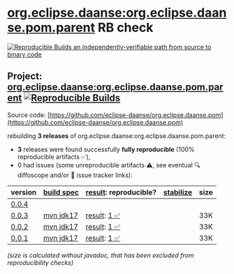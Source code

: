 [org.eclipse.daanse:org.eclipse.daanse.pom.parent](https://central.sonatype.com/artifact/org.eclipse.daanse/org.eclipse.daanse.pom.parent/versions) RB check
=======

[![Reproducible Builds](https://reproducible-builds.org/images/logos/rb.svg) an independently-verifiable path from source to binary code](https://reproducible-builds.org/)

## Project: [org.eclipse.daanse:org.eclipse.daanse.pom.parent](https://central.sonatype.com/artifact/org.eclipse.daanse/org.eclipse.daanse.pom.parent/versions) [![Reproducible Builds](https://img.shields.io/endpoint?url=https://raw.githubusercontent.com/jvm-repo-rebuild/reproducible-central/master/content/org/eclipse/daanse/org.eclipse.daanse.pom.parent/badge.json)](https://github.com/jvm-repo-rebuild/reproducible-central/blob/master/content/org/eclipse/daanse/org.eclipse.daanse.pom.parent/README.md)

Source code: [https://github.com/eclipse-daanse/org.eclipse.daanse.pom](https://github.com/eclipse-daanse/org.eclipse.daanse.pom)

rebuilding **3 releases** of org.eclipse.daanse:org.eclipse.daanse.pom.parent:
- **3** releases were found successfully **fully reproducible** (100% reproducible artifacts :white_check_mark:),
- 0 had issues (some unreproducible artifacts :warning:, see eventual :mag: diffoscope and/or :memo: issue tracker links):

| version | [build spec](/BUILDSPEC.md) | [result](https://reproducible-builds.org/docs/jvm/): reproducible? | [stabilize](https://github.com/google/oss-rebuild/blob/main/cmd/stabilize/README.md) | size |
| -- | --------- | ------ | ------ | -- |
| [0.0.4](https://central.sonatype.com/artifact/org.eclipse.daanse/org.eclipse.daanse.pom.parent/0.0.4/pom) | | | |
| [0.0.3](https://central.sonatype.com/artifact/org.eclipse.daanse/org.eclipse.daanse.pom.parent/0.0.3/pom) | [mvn jdk17](org.eclipse.daanse.pom.parent-0.0.3.buildspec) | [result](org.eclipse.daanse.pom.parent-0.0.3.buildinfo): [1 :white_check_mark: ](org.eclipse.daanse.pom.parent-0.0.3.buildcompare) | | 33K |
| [0.0.2](https://central.sonatype.com/artifact/org.eclipse.daanse/org.eclipse.daanse.pom.parent/0.0.2/pom) | [mvn jdk17](org.eclipse.daanse.pom.parent-0.0.2.buildspec) | [result](org.eclipse.daanse.pom.parent-0.0.2.buildinfo): [1 :white_check_mark: ](org.eclipse.daanse.pom.parent-0.0.2.buildcompare) | | 33K |
| [0.0.1](https://central.sonatype.com/artifact/org.eclipse.daanse/org.eclipse.daanse.pom.parent/0.0.1/pom) | [mvn jdk17](org.eclipse.daanse.pom.parent-0.0.1.buildspec) | [result](org.eclipse.daanse.pom.parent-0.0.1.buildinfo): [1 :white_check_mark: ](org.eclipse.daanse.pom.parent-0.0.1.buildcompare) | | 33K |

<i>(size is calculated without javadoc, that has been excluded from reproducibility checks)</i>
